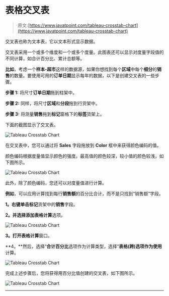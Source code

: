 # 表格交叉表

> 原文:[https://www.javatpoint.com/tableau-crosstab-chart](https://www.javatpoint.com/tableau-crosstab-chart)

交叉表也称为文本表，它以文本形式显示数据。

交叉表采用一个或多个维度和一个或多个度量。此图表还可以显示对度量字段值的不同计算，如合计百分比、累计总额等。

**比如**，考虑一个**样本-超市**这样的数据源，如果你想找到每个**区域**中每个**细分**的**销售**的数量。要使用可用的**订单日期**显示每年的数据，以下是创建交叉表的一些步骤。

**步骤 1:** 将尺寸**订单日期**拖到柱架中。

**步骤 2:** 同样，将尺寸**区域**和**分段**拖到行货架中。

**步骤 3:** 将测量**销售**拖到**标记**窗格下的**标签**货架上。

下面的截图显示了交叉表。

![Tableau Crosstab Chart](../Images/3b14598523e4de1748b181106552166a.png)

在交叉表中，您可以通过将 **Sales** 字段拖放到 **Color** 框中来获得颜色编码的值。

颜色编码根据度量值显示颜色的强度。最高值的颜色较深，较小值的颜色较浅，如下图所示。

![Tableau Crosstab Chart](../Images/4bbde323621e071764bae5c4d2a5e67a.png)

此外，除了颜色编码，您还可以对度量值进行计算。

**例如**，可以应用计算找到每行**销售额**的百分比合计，而不是只找到“销售额”字段。

**1。**右键单击**标记**货架中的**销售**字段。

**2。**并选择**添加表格计算**选项。

![Tableau Crosstab Chart](../Images/500f9e6e576acff54a9daaebec5227d1.png)

**3。**打开**表格计算**窗口。

**4。**然后，选择“**合计百分比**选项作为计算类型，选择“**表格(跨)**选项作为**使用**计算。

![Tableau Crosstab Chart](../Images/43f05fe5a7a4ebde56c96889f3c4bbd1.png)

完成上述步骤后，您将获得用百分比值创建的交叉表，如下图所示。

![Tableau Crosstab Chart](../Images/684500659ffd9e5373ef3dd316876d62.png)

* * *